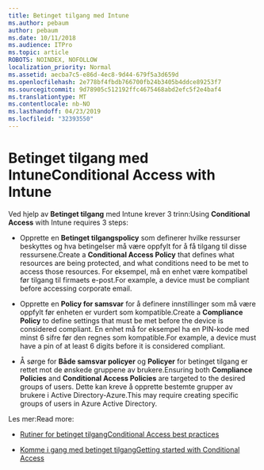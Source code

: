 ```yaml
---
title: Betinget tilgang med Intune
ms.author: pebaum
author: pebaum
ms.date: 10/11/2018
ms.audience: ITPro
ms.topic: article
ROBOTS: NOINDEX, NOFOLLOW
localization_priority: Normal
ms.assetid: aecba7c5-e86d-4ec8-9d44-679f5a3d659d
ms.openlocfilehash: 2e778bf4fbdb766700fb24b3405b4ddce89253f7
ms.sourcegitcommit: 9d78905c512192ffc4675468abd2efc5f2e4baf4
ms.translationtype: MT
ms.contentlocale: nb-NO
ms.lasthandoff: 04/23/2019
ms.locfileid: "32393550"
---
```

# <a name="conditional-access-with-intune"></a><span data-ttu-id="9100e-102">Betinget tilgang med Intune</span><span class="sxs-lookup"><span data-stu-id="9100e-102">Conditional Access with Intune</span></span>

<span data-ttu-id="9100e-103">Ved hjelp av **Betinget tilgang** med Intune krever 3 trinn:</span><span class="sxs-lookup"><span data-stu-id="9100e-103">Using **Conditional Access** with Intune requires 3 steps:</span></span> 
  
- <span data-ttu-id="9100e-104">Opprette en **Betinget tilgangspolicy** som definerer hvilke ressurser beskyttes og hva betingelser må være oppfylt for å få tilgang til disse ressursene.</span><span class="sxs-lookup"><span data-stu-id="9100e-104">Create a **Conditional Access Policy** that defines what resources are being protected, and what conditions need to be met to access those resources.</span></span> <span data-ttu-id="9100e-105">For eksempel, må en enhet være kompatibel før tilgang til firmaets e-post.</span><span class="sxs-lookup"><span data-stu-id="9100e-105">For example, a device must be compliant before accessing corporate email.</span></span> 
    
- <span data-ttu-id="9100e-106">Opprette en **Policy for samsvar** for å definere innstillinger som må være oppfylt før enheten er vurdert som kompatible.</span><span class="sxs-lookup"><span data-stu-id="9100e-106">Create a **Compliance Policy** to define settings that must be met before the device is considered compliant.</span></span> <span data-ttu-id="9100e-107">En enhet må for eksempel ha en PIN-kode med minst 6 sifre før den regnes som kompatible.</span><span class="sxs-lookup"><span data-stu-id="9100e-107">For example, a device must have a pin of at least 6 digits before it is considered compliant.</span></span> 
    
- <span data-ttu-id="9100e-108">Å sørge for **Både samsvar policyer** og **Policyer** for betinget tilgang er rettet mot de ønskede gruppene av brukere.</span><span class="sxs-lookup"><span data-stu-id="9100e-108">Ensuring both **Compliance Policies** and **Conditional Access Policies** are targeted to the desired groups of users.</span></span> <span data-ttu-id="9100e-109">Dette kan kreve å opprette bestemte grupper av brukere i Active Directory-Azure.</span><span class="sxs-lookup"><span data-stu-id="9100e-109">This may require creating specific groups of users in Azure Active Directory.</span></span> 
    
<span data-ttu-id="9100e-110">Les mer:</span><span class="sxs-lookup"><span data-stu-id="9100e-110">Read more:</span></span>
  
- [<span data-ttu-id="9100e-111">Rutiner for betinget tilgang</span><span class="sxs-lookup"><span data-stu-id="9100e-111">Conditional Access best practices</span></span>](https://docs.microsoft.com/azure/active-directory/conditional-access/best-practices)
    
- [<span data-ttu-id="9100e-112">Komme i gang med betinget tilgang</span><span class="sxs-lookup"><span data-stu-id="9100e-112">Getting started with Conditional Access </span></span>](https://docs.microsoft.com/azure/active-directory/active-directory-conditional-access-azure-portal-get-started)
    

